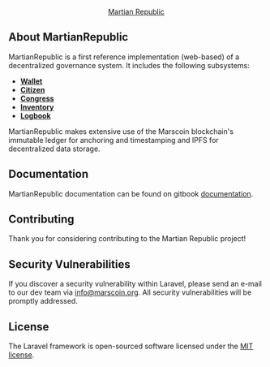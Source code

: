 <p align="center"><a href="https://martianrepublic.org" target="_blank">Martian Republic</a></p>

## About MartianRepublic

MartianRepublic is a first reference implementation (web-based) of a decentralized governance system. It includes the following subsystems:

- **[Wallet](https://app.gitbook.com/o/aPsVVLF0BKIpVGXenBnP/s/DX5xQbaIdwVddBAEPydw/martian-basecamp/wallet)**
- **[Citizen](https://app.gitbook.com/o/aPsVVLF0BKIpVGXenBnP/s/DX5xQbaIdwVddBAEPydw/martian-basecamp/citizen)**
- **[Congress](https://app.gitbook.com/o/aPsVVLF0BKIpVGXenBnP/s/DX5xQbaIdwVddBAEPydw/martian-basecamp/congress)**
- **[Inventory](https://app.gitbook.com/o/aPsVVLF0BKIpVGXenBnP/s/DX5xQbaIdwVddBAEPydw/martian-basecamp/inventory)**
- **[Logbook](https://app.gitbook.com/o/aPsVVLF0BKIpVGXenBnP/s/DX5xQbaIdwVddBAEPydw/martian-basecamp/logbook)**

MartianRepublic makes extensive use of the Marscoin blockchain's immutable ledger for anchoring and timestamping and IPFS for decentralized data storage.

## Documentation

MartianRepublic documentation can be found on gitbook [documentation](https://app.gitbook.com/o/aPsVVLF0BKIpVGXenBnP/s/DX5xQbaIdwVddBAEPydw/).


## Contributing

Thank you for considering contributing to the Martian Republic project!

## Security Vulnerabilities

If you discover a security vulnerability within Laravel, please send an e-mail to our dev team via [info@marscoin.org](mailto:info@marscoin.org). All security vulnerabilities will be promptly addressed.

## License

The Laravel framework is open-sourced software licensed under the [MIT license](https://opensource.org/licenses/MIT).
